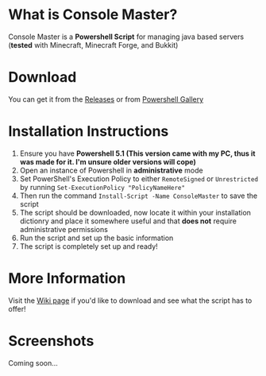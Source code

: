 # What is Console Master?
Console Master is a **Powershell Script** for managing java based servers (**tested** with Minecraft, Minecraft Forge, and Bukkit)

# Download
You can get it from the [Releases](https://github.com/NovaViper/Console-Master/releases) or from [Powershell Gallery](https://www.powershellgallery.com/packages/ConsoleMaster/DisplayScript)

# Installation Instructions
 1. Ensure you have **Powershell 5.1 (This version came with my PC, thus it was made for it. I'm unsure older versions will cope)**
 2. Open an instance of Powershell in **administrative** mode
 3. Set PowerShell's Execution Policy to either `RemoteSigned` or `Unrestricted` by running `Set-ExecutionPolicy "PolicyNameHere"`
 4. Then run the command `Install-Script -Name ConsoleMaster` to save the script
 5. The script should be downloaded, now locate it within your installation dictionry and place it somewhere useful and that **does not** require administrative permissions
 6. Run the script and set up the basic information
 7. The script is completely set up and ready!

# More Information
 Visit the [Wiki page](https://github.com/NovaViper/Console-Master/wiki) if you'd like to download and see what the script has to offer!

# Screenshots
Coming soon...
